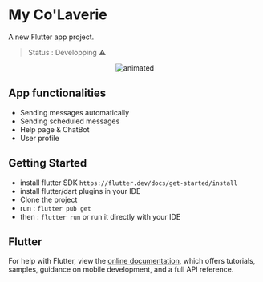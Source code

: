 # My Co'Laverie

A new Flutter app project.

> Status : Developping ⚠️

<p align="center">
  <img src="https://user-images.githubusercontent.com/74957551/125346000-82bdbf80-e359-11eb-98b6-cb1599198424.gif" alt="animated" />
</p>

## App functionalities

- Sending messages automatically
- Sending scheduled messages
- Help page & ChatBot
- User profile

## Getting Started

- install flutter SDK 
 `https://flutter.dev/docs/get-started/install`
- install flutter/dart plugins in your IDE
- Clone the project
- run :
`flutter pub get`
- then :
`flutter run`
	or
run it directly with your IDE

## Flutter

For help with Flutter, view the
[online documentation](https://flutter.dev/docs), which offers tutorials,
samples, guidance on mobile development, and a full API reference.
